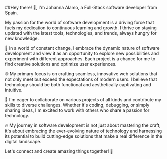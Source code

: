 ##Hey there! 👋, I'm Johanna Alamo, a Full-Stack software developer from Spain.

My passion for the world of software development is a driving force that fuels my dedication to continuous learning and growth. I thrive on staying updated with the latest tools, technologies, and trends, always hungry for new knowledge.

🚀 In a world of constant change, I embrace the dynamic nature of software development and view it as an opportunity to explore new possibilities and experiment with different approaches. Each project is a chance for me to find creative solutions and optimize user experiences.

🌐 My primary focus is on crafting seamless, innovative web solutions that not only meet but exceed the expectations of modern users. I believe that technology should be both functional and aesthetically captivating and intuitive.

🤝 I'm eager to collaborate on various projects of all kinds and contribute my skills to diverse challenges. Whether it's coding, debugging, or simply sharing ideas, I'm excited to work with others who share a passion for technology.

🔥 My journey in software development is not just about mastering the craft; it's about embracing the ever-evolving nature of technology and harnessing its potential to build cutting-edge solutions that make a real difference in the digital landscape.

Let's connect and create amazing things together! 🚀
